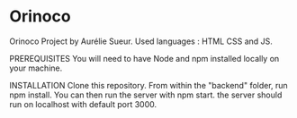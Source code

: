 # Orinoco
Orinoco Project by Aurélie Sueur. Used languages : HTML CSS and JS.

PREREQUISITES
You will need to have Node and npm installed locally on your machine.

INSTALLATION
Clone this repository. 
From within the "backend" folder, run npm install. You can then run the server with npm start. 
the server should run on localhost with default port 3000.
